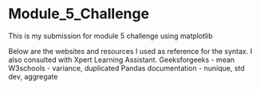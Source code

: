 # Module_5_Challenge
This is my submission for module 5 challenge using matplotlib

Below are the websites and resources I used as reference for the syntax.
I also consulted with Xpert Learning Assistant. 
Geeksforgeeks - mean
W3schools - variance, duplicated
Pandas documentation - nunique, std dev, aggregate

